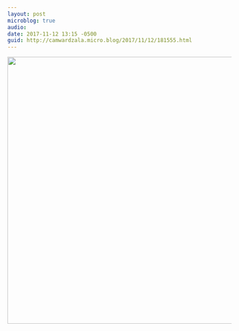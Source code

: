 ```yaml
---
layout: post
microblog: true
audio: 
date: 2017-11-12 13:15 -0500
guid: http://camwardzala.micro.blog/2017/11/12/181555.html
---
```



<img src="http://www.camwardzala.com/uploads/2018/1d9b927a5c.jpg" width="600" height="600" />
